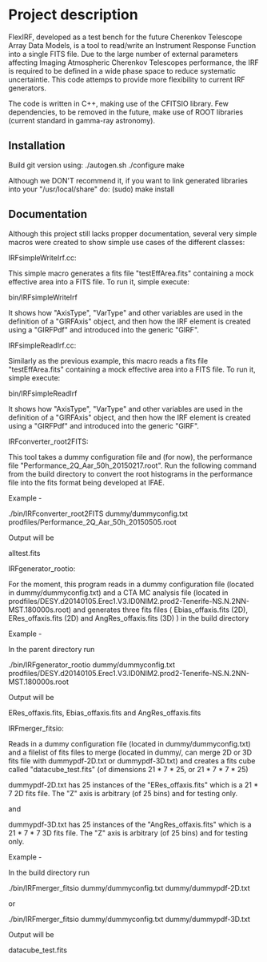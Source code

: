 
Project description
==============

FlexIRF, developed as a test bench for the future Cherenkov Telescope Array Data Models, is a tool to read/write an Instrument Response Function into a single FITS file. Due to the large number of external parameters affecting Imaging Atmospheric Cherenkov Telescopes performance, the IRF is required to be defined in a wide phase space to reduce systematic uncertaintie. This code attemps to provide more flexibility to current IRF generators. 

The code is written in C++, making use of the CFITSIO library. Few dependencies, to be removed in the future, make use of ROOT libraries (current standard in gamma-ray astronomy).

Installation
--------------

Build git version using:
./autogen.sh
./configure
make

Although we DON'T recommend it, if you want to link generated libraries into your "/usr/local/share" do:
(sudo) make install

Documentation
--------------

Although this project still lacks propper documentation, several very simple macros were created to show simple use cases of the different classes:

IRFsimpleWriteIrf.cc:

This simple macro generates a fits file "testEffArea.fits" containing a mock effective area into a FITS file. To run it, simple execute:

bin/IRFsimpleWriteIrf

It shows how "AxisType", "VarType" and other variables are used in the definition of a "GIRFAxis" object, and then how the IRF element is created using a "GIRFPdf" and introduced into the generic "GIRF".


IRFsimpleReadIrf.cc:

Similarly as the previous example, this macro reads a fits file "testEffArea.fits" containing a mock effective area into a FITS file. To run it, simple execute:

bin/IRFsimpleReadIrf

It shows how "AxisType", "VarType" and other variables are used in the definition of a "GIRFAxis" object, and then how the IRF element is created using a "GIRFPdf" and introduced into the generic "GIRF".







IRFconverter_root2FITS:

This tool takes a dummy configuration file and (for now), the performance file "Performance_2Q_Aar_50h_20150217.root". Run the following
command from the build directory to convert the root histograms in the performance file into the fits format being developed at IFAE.

Example -

./bin/IRFconverter_root2FITS dummy/dummyconfig.txt prodfiles/Performance_2Q_Aar_50h_20150505.root

Output will be

alltest.fits

IRFgenerator_rootio:

For the moment, this program reads in a dummy configuration file (located in dummy/dummyconfig.txt) 
and a CTA MC analysis file (located in prodfiles/DESY.d20140105.Erec1.V3.ID0NIM2.prod2-Tenerife-NS.N.2NN-MST.180000s.root) 
and generates three fits files ( Ebias_offaxis.fits (2D), ERes_offaxis.fits (2D) and AngRes_offaxis.fits (3D) ) in the build directory

Example -

In the parent directory run

./bin/IRFgenerator_rootio dummy/dummyconfig.txt prodfiles/DESY.d20140105.Erec1.V3.ID0NIM2.prod2-Tenerife-NS.N.2NN-MST.180000s.root

Output will be 

ERes_offaxis.fits, Ebias_offaxis.fits and AngRes_offaxis.fits

IRFmerger_fitsio:

Reads in a dummy configuration file (located in dummy/dummyconfig.txt)
and a filelist of fits files to merge (located in dummy/, can merge 2D or 3D fits file with dummypdf-2D.txt or dummypdf-3D.txt)
and creates a fits cube called "datacube_test.fits" (of dimensions 21 * 7 * 25, or 21 * 7 * 7 * 25)

dummypdf-2D.txt has 25 instances of the "ERes_offaxis.fits" which is a 21 * 7 2D fits file. The "Z" axis is arbitrary (of 25 bins) and for testing only. 

and

dummypdf-3D.txt has 25 instances of the "AngRes_offaxis.fits" which is a 21 * 7 * 7 3D fits file. The "Z" axis is arbitrary (of 25 bins) and for testing only. 

Example -

In the build directory run

./bin/IRFmerger_fitsio dummy/dummyconfig.txt dummy/dummypdf-2D.txt

or 

./bin/IRFmerger_fitsio dummy/dummyconfig.txt dummy/dummypdf-3D.txt

Output will be 

datacube_test.fits



